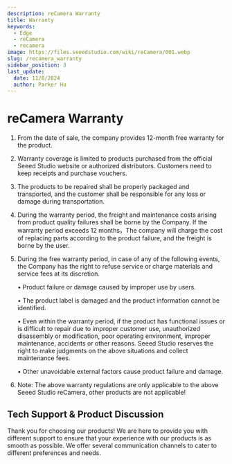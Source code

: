 ```yaml
---
description: reCamera Warranty
title: Warranty
keywords:
  - Edge
  - reCamera
  - recamera
image: https://files.seeedstudio.com/wiki/reCamera/001.webp
slug: /recamera_warranty
sidebar_position: 3
last_update:
  date: 11/8/2024
  author: Parker Hu
---
```


# reCamera Warranty

1. From the date of sale, the company provides 12-month free warranty for the product.
2. Warranty coverage is limited to products purchased from the official Seeed Studio website or authorized distributors. Customers need to keep receipts and purchase vouchers.
3. The products to be repaired shall be properly packaged and transported, and the customer shall be responsible for any loss or damage during transportation.
4. During the warranty period, the freight and maintenance costs arising from product quality failures shall be borne by the Company. If the warranty period exceeds 12 months，The company will charge the cost of replacing parts according to the product failure, and the freight is borne by the user.
5. During the free warranty period, in case of any of the following events, the Company has the right to refuse service or charge materials and service fees at its discretion.

    • Product failure or damage caused by improper use by users.

    • The product label is damaged and the product information cannot be identified. 

    • Even within the warranty period, if the product has functional issues or is difficult to repair due to improper customer use, unauthorized disassembly or modification, poor operating environment, improper maintenance, accidents or other reasons. Seeed Studio reserves the right to make judgments on the above situations and collect maintenance fees.

    • Other unavoidable external factors cause product failure and damage.

6. Note: The above warranty regulations are only applicable to the above Seeed Studio reCamera, other products are not applicable!

## Tech Support & Product Discussion

Thank you for choosing our products! We are here to provide you with different support to ensure that your experience with our products is as smooth as possible. We offer several communication channels to cater to different preferences and needs.

<div class="button_tech_support_container">
<a href="https://forum.seeedstudio.com/" class="button_forum"></a> 
<a href="https://www.seeedstudio.com/contacts" class="button_email"></a>
</div>

<div class="button_tech_support_container">
<a href="https://discord.gg/eWkprNDMU7" class="button_discord"></a> 
<a href="https://github.com/Seeed-Studio/wiki-documents/discussions/69" class="button_discussion"></a>
</div>
